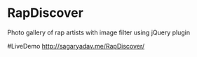 # RapDiscover
Photo gallery of rap artists with image filter using jQuery plugin

#LiveDemo
http://sagaryadav.me/RapDiscover/
